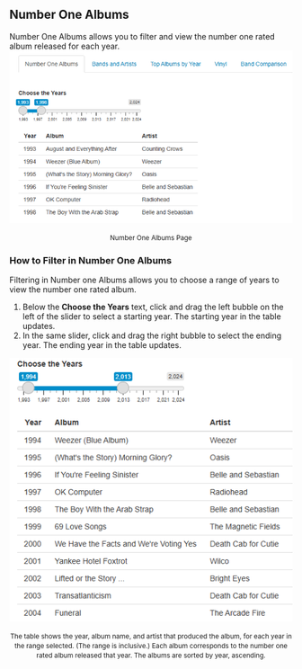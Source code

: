 <!-- number_one.md -->
## Number One Albums
Number One Albums allows you to filter and view the number one rated album released for each year.
![Number One Albums Page](../../../images/image27.png 'Number One Albums Page')

<center><small>Number One Albums Page</small></center>

### How to Filter in Number One Albums
Filtering in Number one Albums allows you to choose a range of years to view the number one rated album.

1. Below the **Choose the Years** text, click and drag the left bubble on the left of the slider to select a starting year.  The starting year in the table updates.
2. In the same slider, click and drag the right bubble to select the ending year.  The ending year in the table updates.

![Results of filtering](../../../images/image20.png 'Results of filtering')

<center><small>The table shows the year, album name, and artist that produced the album, for each year in the range selected.  (The range is inclusive.)  Each album corresponds to the number one rated album released that year.  The albums are sorted by year, ascending.</center></small>
